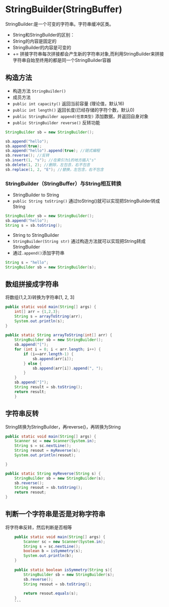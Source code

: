 # StringBuilder(StringBuffer)

 StringBuilder:是一个可变的字符串。字符串缓冲区类。  
- String和StringBuilder的区别：
 - String的内容是固定的
 - StringBuilder的内容是可变的
- += 拼接字符串每次拼接都会产生新的字符串对象,而利用StringBuilder来拼接字符串自始至终用的都是同一个StringBuilder容器

## 构造方法
- 构造方法 `StringBuilder()`
- 成员方法
 - `public int capacity()` 返回当前容量 (理论值，默认16)
 - `public int length()` 返回长度(已经存储的字符个数，默认0)
 - `public StringBuilder append(任意类型)` 添加数据，并返回自身对象
 - `public StringBuilder reverse()` 反转功能

```java
StringBuilder sb = new StringBuilder();

sb.append("hello");
sb.append(true);
sb.append("hello").append(true); //链式编程
sb.reverse(); //反转
sb.insert(1, "s"); //在索引为1的地方插入"s"
sb.delete(1, 2); //删除，左包含，右不包含
sb.replace(1, 2, "E"); //替换，左包含，右不包含
```

### StringBuilder（StringBuffer）与String相互转换

- StringBuilder to String
 - `public String toString()` 通过toString()就可以实现把StringBuilder转成String
```java
StringBuilder sb = new StringBuilder();
sb.append("hello");
String s = sb.toString();
```
- String to StringBuilder
 - `StringBuilder(String str)` 通过构造方法就可以实现把String转成StringBuilder
 - 通过`.append()`添加字符串
```java
String s = "hello";
StringBuilder sb = new StringBuilder(s);
```

## 数组拼接成字符串
将数组{1,2,3}转换为字符串[1, 2, 3]
```java
public static void main(String[] args) {
    int[] arr = {1,2,3};
    String s = arrayToString(arr);
    System.out.println(s);
}
	
public static String arrayToString(int[] arr) {
    StringBuilder sb = new StringBuilder();
    sb.append("[");
    for (int i = 0; i < arr.length; i++) {
        if (i==arr.length-1) {
            sb.append(arr[i]);
        } else {
            sb.append(arr[i]).append(", ");
        }
    }
    sb.append("]");
    String result = sb.toString();
    return result;
	}
```

## 字符串反转
String转换为StringBuilder，再reverse()，再转换为String
```java
public static void main(String[] args) {
    Scanner sc = new Scanner(System.in);
    String s = sc.nextLine();
    String resout = myReverse(s);
    System.out.println(resout);

}

public static String myReverse(String s) {
    StringBuilder sb = new StringBuilder(s);
    sb.reverse();
    String resout = sb.toString();
    return resout;
}
```

## 判断一个字符串是否是对称字符串
将字符串反转，然后判断是否相等
```java
	public static void main(String[] args) {
		Scanner sc = new Scanner(System.in);
		String s = sc.nextLine();
		boolean b = isSymmetry(s);
		System.out.println(b);
	}
	
	public static boolean isSymmetry(String s){
		StringBuilder sb = new StringBuilder(s);
		sb.reverse();
		String resout = sb.toString();
		
		return resout.equals(s);
	}
    ```
